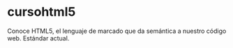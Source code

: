 cursohtml5
==========

Conoce HTML5, el lenguaje de marcado que da semántica a nuestro código web. Estándar actual.
